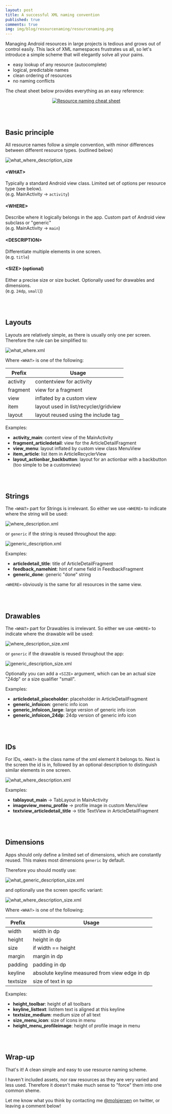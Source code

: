 ```yaml
---
layout: post
title: A successful XML naming convention
published: true
comments: true
img: img/blog/resourcenaming/resourcenaming.png
---
```

Managing Android resources in large projects is tedious and grows out of control easily. This lack of XML namespaces frustrates us all, so let's introduce a simple scheme that will elegantly solve all your pains.

- easy lookup of any resource (autocomplete)
- logical, predictable names
- clean ordering of resources
- no naming conflicts

The cheat sheet below provides everything as an easy reference:

<center><a href="{{ site.blogbaseurl }}img/blog/resourcenaming/resourcenaming_cheatsheet.jpg"><img src="{{ site.blogbaseurl }}img/blog/resourcenaming/resourcenaming_cheatsheet.jpg" alt="Resource naming cheat sheet"></a></center>

<br><br>

## Basic principle
All resource names follow a simple convention, with minor differences between different resource types. (outlined below)

<img src="{{ site.blogbaseurl }}img/blog/resourcenaming/whatwheredescriptionsize.jpg" alt="what_where_description_size">

#### &lt;WHAT&gt;
Typically a standard Android view class. Limited set of options per resource type (see below). </br> (e.g. MainActivity -> `activity`)

#### &lt;WHERE&gt;
Describe where it logically belongs in the app. Custom part of Android view subclass or "generic" </br> (e.g. MainActivity -> `main`)

#### &lt;DESCRIPTION&gt;
Differentiate multiple elements in one screen. </br> (e.g. `title`)

#### &lt;SIZE&gt; (optional)
Either a precise size or size bucket. Optionally used for drawables and dimensions. </br>  (e.g. `24dp`, `small`))

<br><br>

## Layouts
Layouts are relatively simple, as there is usually only one per screen. Therefore the rule can be simplified to:

<img src="{{ site.blogbaseurl }}img/blog/resourcenaming/layouts.png" alt="what_where.xml">

Where `<WHAT>` is one of the following:

| Prefix    | Usage                     |
| --------- | ----------------------    |
| activity  | contentview for activity  |
| fragment  | view for a fragment       |
| view      | inflated by a custom view |
| item      | layout used in list/recycler/gridview |
| layout   | layout reused using the include tag   |

Examples:

- **activity_main**: content view of the MainActivity
- **fragment_articledetail**: view for the ArticleDetailFragment
- **view_menu**: layout inflated by custom view class MenuView
- **item_article**: list item in ArticleRecyclerView
- **layout_actionbar_backbutton**: layout for an actionbar with a backbutton (too simple to be a customview)

<br><br>

## Strings
The `<WHAT>` part for Strings is irrelevant. So either we use `<WHERE>` to indicate where the string will be used:

<img src="{{ site.blogbaseurl }}img/blog/resourcenaming/strings.png" alt="where_description.xml">

or `generic` if the string is reused throughout the app:

<img src="{{ site.blogbaseurl }}img/blog/resourcenaming/strings2.png" alt="generic_description.xml">

Examples:

- **articledetail_title**: title of ArticleDetailFragment
- **feedback_namehint**: hint of name field in FeedbackFragment
- **generic_done**: generic "done" string

`<WHERE>` obviously is the same for all resources in the same view.

<br><br>

## Drawables
The `<WHAT>` part for Drawables is irrelevant. So either we use `<WHERE>` to indicate where the drawable will be used:

<img src="{{ site.blogbaseurl }}img/blog/resourcenaming/drawables.png" alt="where_description_size.xml">

or `generic` if the drawable is reused throughout the app:

<img src="{{ site.blogbaseurl }}img/blog/resourcenaming/drawables2.png" alt="generic_description_size.xml">

Optionally you can add a `<SIZE>` argument, which can be an actual size "24dp" or a size qualifier "small".

Examples:

- **articledetail_placeholder**: placeholder in ArticleDetailFragment
- **generic_infoicon**: generic info icon
- **generic_infoicon_large**: large version of generic info icon
- **generic_infoicon_24dp**: 24dp version of generic info icon

<br><br>

## IDs
For IDs, `<WHAT>` is the class name of the xml element it belongs to. Next is the screen the id is in, followed by an optional description to distinguish similar elements in one screen.

<img src="{{ site.blogbaseurl }}img/blog/resourcenaming/ids.png" alt="what_where_description.xml">

Examples:

- **tablayout_main** -> TabLayout in MainActivity
- **imageview_menu_profile** -> profile image in custom MenuView
- **textview_articledetail_title** -> title TextView in ArticleDetailFragment

<br><br>

## Dimensions
Apps should only define a limited set of dimensions, which are constantly reused. This makes most dimensions `generic` by default.

Therefore you should mostly use:

<img src="{{ site.blogbaseurl }}img/blog/resourcenaming/dimensions2.png" alt="what_generic_description_size.xml">

and optionally use the screen specific variant:

<img src="{{ site.blogbaseurl }}img/blog/resourcenaming/dimensions.png" alt="what_where_description_size.xml">

Where `<WHAT>` is one of the following:

| Prefix    | Usage                     |
| --------- | ----------------------    |
| width     | width in dp               |
| height    | height in dp              |
| size      | if width == height        |
| margin    | margin in dp              |
| padding   | padding in dp             |
| keyline   | absolute keyline measured from view edge in dp |
| textsize  | size of text in sp        |

Examples:

- **height_toolbar**: height of all toolbars
- **keyline_listtext**: listitem text is aligned at this keyline
- **textsize_medium**: medium size of all text
- **size_menu_icon**: size of icons in menu
- **height_menu_profileimage**: height of profile image in menu

<br><br>

## Wrap-up
That's it! A clean simple and easy to use resource naming scheme.

I haven't included assets, nor raw resources as they are very varied and less used. Therefore it doesn't make much sense to "force" them into one common sheme.

Let me know what you think by contacting me [@molsjeroen](https://twitter.com/molsjeroen) on twitter, or leaving a comment below!
